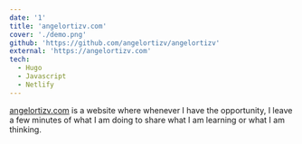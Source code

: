 ```yaml
---
date: '1'
title: 'angelortizv.com'
cover: './demo.png'
github: 'https://github.com/angelortizv/angelortizv'
external: 'https://angelortizv.com'
tech:
  - Hugo
  - Javascript
  - Netlify
---
```


[angelortizv.com](https://angelortizv.com) is a website where whenever I have the opportunity, I leave a few minutes of what I am doing to share what I am learning or what I am thinking.
